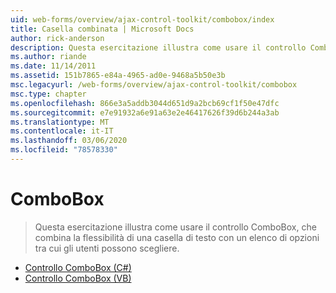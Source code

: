 ```yaml
---
uid: web-forms/overview/ajax-control-toolkit/combobox/index
title: Casella combinata | Microsoft Docs
author: rick-anderson
description: Questa esercitazione illustra come usare il controllo ComboBox, che combina la flessibilità di una casella di testo con un elenco di opzioni tra cui gli utenti possono scegliere.
ms.author: riande
ms.date: 11/14/2011
ms.assetid: 151b7865-e84a-4965-ad0e-9468a5b50e3b
msc.legacyurl: /web-forms/overview/ajax-control-toolkit/combobox
msc.type: chapter
ms.openlocfilehash: 866e3a5addb3044d651d9a2bcb69cf1f50e47dfc
ms.sourcegitcommit: e7e91932a6e91a63e2e46417626f39d6b244a3ab
ms.translationtype: MT
ms.contentlocale: it-IT
ms.lasthandoff: 03/06/2020
ms.locfileid: "78578330"
---
```

# <a name="combobox"></a>ComboBox

> Questa esercitazione illustra come usare il controllo ComboBox, che combina la flessibilità di una casella di testo con un elenco di opzioni tra cui gli utenti possono scegliere.

- [Controllo ComboBox (C#)](how-do-i-use-the-combobox-control-cs.md)
- [Controllo ComboBox (VB)](how-do-i-use-the-combobox-control-vb.md)
